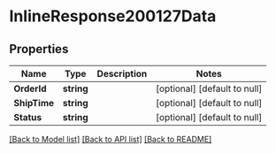 # InlineResponse200127Data

## Properties
Name | Type | Description | Notes
------------ | ------------- | ------------- | -------------
**OrderId** | **string** |  | [optional] [default to null]
**ShipTime** | **string** |  | [optional] [default to null]
**Status** | **string** |  | [optional] [default to null]

[[Back to Model list]](../README.md#documentation-for-models) [[Back to API list]](../README.md#documentation-for-api-endpoints) [[Back to README]](../README.md)

